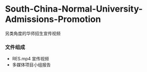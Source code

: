 # South-China-Normal-University-Admissions-Promotion

另类角度的华师招生宣传视频

### 文件组成

- RES.mp4 宣传视频
- 多媒体项目小组报告

